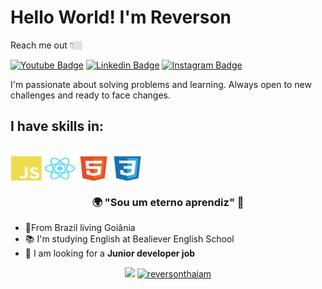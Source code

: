 # Hello World! I'm Reverson
Reach me out 👇🏼

[![Youtube Badge](https://img.shields.io/badge/-Youtube-FF0000?style=flat-square&labelColor=FF0000&logo=youtube&logoColor=white&link=https://www.youtube.com/channel/UC9fg9wdxhlwPRUVzHucPRAg/videos)](https://www.youtube.com/channel/UC9fg9wdxhlwPRUVzHucPRAg/videos) [![Linkedin Badge](https://img.shields.io/badge/-LinkedIn-blue?style=flat-square&logo=Linkedin&logoColor=white&link=https://www.linkedin.com/in/reverson-thaiam-8a08511b2/)](https://www.linkedin.com/in/reverson-thaiam-8a08511b2/) [![Instagram Badge](https://img.shields.io/badge/-Instagram-violet?style=flat-square&logo=Instagram&logoColor=white&link=https://www.instagram.com/reverson_thayan/)](https://www.instagram.com/reverson_thayan/) 

I'm passionate about solving problems and learning. Always open to new challenges and ready to face changes.

<h2>I have skills in:</h2>
<div style="display: inline_block"><br>
  <img align="center" alt="JavaScript" height="40" width="50" src="https://raw.githubusercontent.com/devicons/devicon/master/icons/javascript/javascript-plain.svg">
  <img align="center" alt="React" height="40" width="50"  src="https://raw.githubusercontent.com/devicons/devicon/master/icons/react/react-original.svg">
  <img align="center" alt="HTML" height="40" width="50" src="https://raw.githubusercontent.com/devicons/devicon/master/icons/html5/html5-original.svg">
  <img align="center" alt="CSS" height="40" width="50"  src="https://raw.githubusercontent.com/devicons/devicon/master/icons/css3/css3-original.svg">
</div>

<h3 align="center">
 🌍  "Sou um eterno aprendiz"  🧠
</h3>

-  📍From Brazil living Goiânia
-   📚 I'm studying English at Bealiever English School
-    🔎 I am looking for a **Junior developer job**


<p align = "center">
  <a href="https://github.com/reversonthaiam"><img src="https://github-readme-stats.vercel.app/api/top-langs/?username=reversonthaiam&layout=compact&theme=radical"/></a> 
  <a href="https://github.com/reversonthaiam"><img src="https://github-readme-stats.vercel.app/api?username=reversonthaiam&show_icons=true&theme=radical&include_all_commits=true&count_private=true" alt="reversonthaiam"/></a>
</p> 
